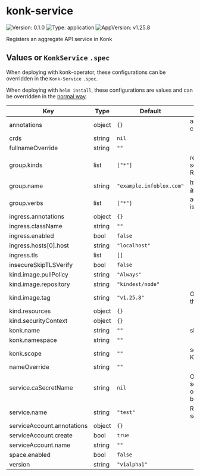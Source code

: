 # konk-service

![Version: 0.1.0](https://img.shields.io/badge/Version-0.1.0-informational?style=flat-square) ![Type: application](https://img.shields.io/badge/Type-application-informational?style=flat-square) ![AppVersion: v1.25.8](https://img.shields.io/badge/AppVersion-v1.25.8-informational?style=flat-square)

Registers an aggregate API service in Konk

## Values or `KonkService` `.spec`

When deploying with konk-operator, these configurations can be overridden in the `Konk-Service` `.spec`.

When deploying with `helm install`, these configurations are values and can be overridden in the [normal way](https://helm.sh/docs/helm/helm_install/#helm-install).

| Key | Type | Default | Description |
|-----|------|---------|-------------|
| annotations | object | `{}` | annotations to add to the APIService created in Konk by KonkService |
| crds | string | `nil` |  |
| fullnameOverride | string | `""` |  |
| group.kinds | list | `["*"]` | resource types provided by your API service. This list is used to setup default RBAC policies. |
| group.name | string | `"example.infoblox.com"` | https://kubernetes.io/docs/reference/using-api/#api-groups |
| group.verbs | list | `["*"]` | actions to allow on your API service. This list is used to setup default RBAC policies. |
| ingress.annotations | object | `{}` |  |
| ingress.className | string | `""` |  |
| ingress.enabled | bool | `false` |  |
| ingress.hosts[0].host | string | `"localhost"` |  |
| ingress.tls | list | `[]` |  |
| insecureSkipTLSVerify | bool | `false` |  |
| kind.image.pullPolicy | string | `"Always"` |  |
| kind.image.repository | string | `"kindest/node"` |  |
| kind.image.tag | string | `"v1.25.8"` | Overrides the image tag whose default is the chart appVersion. |
| kind.resources | object | `{}` |  |
| kind.securityContext | object | `{}` |  |
| konk.name | string | `""` | should be set to the konk-name |
| konk.namespace | string | `""` |  |
| konk.scope | string | `""` | scope of the konk, must match `.scope` of the Konk  |
| nameOverride | string | `""` |  |
| service.caSecretName | string | `nil` | Optional reference to the secret the service's CA certs are stored in. When omitted, KonkService will generate a CA to be used by the APIService. |
| service.name | string | `"test"` | Required to be set to the name of the service to be registered in Konk |
| serviceAccount.annotations | object | `{}` |  |
| serviceAccount.create | bool | `true` |  |
| serviceAccount.name | string | `""` |  |
| space.enabled | bool | `false` |  |
| version | string | `"v1alpha1"` |  |
